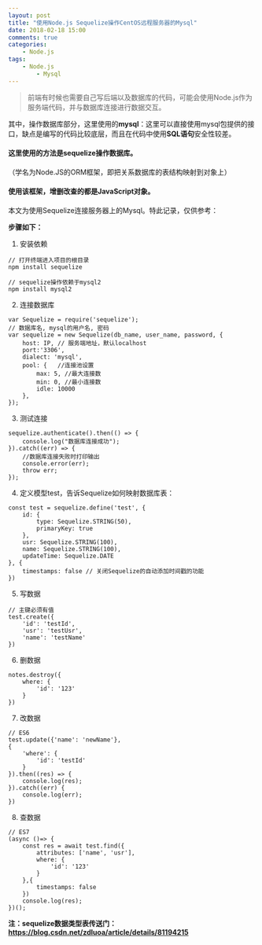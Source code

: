 ```yaml
---
layout: post
title: "使用Node.js Sequelize操作CentOS远程服务器的Mysql"
date: 2018-02-18 15:00
comments: true
categories:
    - Node.js
tags:
    - Node.js
		- Mysql
---
```


> 前端有时候也需要自己写后端以及数据库的代码，可能会使用Node.js作为服务端代码，并与数据库连接进行数据交互。

其中，操作数据库部分，这里使用的**mysql**：这里可以直接使用mysql包提供的接口，缺点是编写的代码比较底层，而且在代码中使用**SQL语句**安全性较差。

#### 这里使用的方法是**sequelize**操作数据库。
（学名为Node.JS的ORM框架，即把关系数据库的表结构映射到对象上）

#### 使用该框架，增删改查的都是JavaScript对象。

本文为使用Sequelize连接服务器上的Mysql。特此记录，仅供参考：

<!-- more -->

**步骤如下：**

1. 安装依赖

```
// 打开终端进入项目的根目录
npm install sequelize

// sequelize操作依赖于mysql2
npm install mysql2
```
2. 连接数据库

```
var Sequelize = require('sequelize');
// 数据库名, mysql的用户名, 密码
var sequelize = new Sequelize(db_name, user_name, password, {
	host: IP, // 服务端地址，默认localhost
	port:'3306',
  	dialect: 'mysql',
  	pool: {   //连接池设置
	    max: 5, //最大连接数
	    min: 0, //最小连接数
	    idle: 10000
	},
});
```
3. 测试连接

```
sequelize.authenticate().then(() => {
    console.log("数据库连接成功");
}).catch((err) => {
    //数据库连接失败时打印输出
    console.error(err);
    throw err;
});
```

4. 定义模型test，告诉Sequelize如何映射数据库表：

```
const test = sequelize.define('test', {
    id: {
        type: Sequelize.STRING(50),
        primaryKey: true
    },
    usr: Sequelize.STRING(100),
    name: Sequelize.STRING(100),
    updateTime: Sequelize.DATE
}, {
    timestamps: false // 关闭Sequelize的自动添加时间戳的功能
})
```

5. 写数据

```
// 主键必须有值
test.create({
    'id': 'testId',
    'usr': 'testUsr',
    'name': 'testName'
})
```

6. 删数据

```
notes.destroy({
 	where: {
 		'id': '123'
 	}
})
```

7. 改数据

```
// ES6
test.update({'name': 'newName'},
{
    'where': {
        'id': 'testId'
    }
}).then((res) => {
    console.log(res);
}).catch((err) {
    console.log(err);
})
```

8. 查数据

```
// ES7
(async ()=> {
	const res = await test.find({
        attributes: ['name', 'usr'],
        where: {
            'id': '123'
        }
    },{
        timestamps: false
    })
	console.log(res);
})();
```

**注：sequelize数据类型表传送门：https://blog.csdn.net/zdluoa/article/details/81194215**